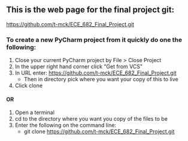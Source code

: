 ## This is the web page for the final project git:
https://github.com/t-mck/ECE_682_Final_Project.git

### To create a new PyCharm project from it quickly do one the following:
1. Close your current PyCharm project by File > Close Project
2. In the upper right hand corner click "Get from VCS"
3. In URL enter: https://github.com/t-mck/ECE_682_Final_Project.git
   -  Then in directory pick where you want your copy of this to live
4. Click clone

#### OR
1. Open a terminal   
2. cd to the directory where you want you copy of the files to be
3. Enter the following on the command line:
   -  git clone https://github.com/t-mck/ECE_682_Final_Project.git

